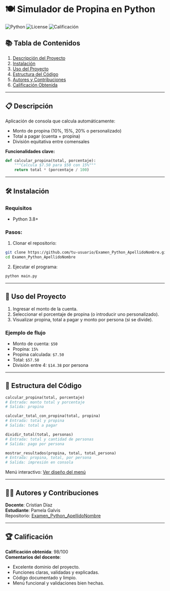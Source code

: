 # 🍽️ Simulador de Propina en Python

![Python](https://img.shields.io/badge/Python-3.x-blue?logo=python)
![License](https://img.shields.io/badge/License-MIT-green)
![Calificación](https://img.shields.io/badge/Calificación-98%2F100-brightgreen)

## 📚 Tabla de Contenidos

1. [Descripción del Proyecto](#-descripción)
2. [Instalación](#-instalación)
3. [Uso del Proyecto](#-uso)
4. [Estructura del Código](#-estructura-del-código)
5. [Autores y Contribuciones](#-autores)
6. [Calificación Obtenida](#-calificación)

---

## 📋 Descripción

Aplicación de consola que calcula automáticamente:

- Monto de propina (10%, 15%, 20% o personalizado)
- Total a pagar (cuenta + propina)
- División equitativa entre comensales

**Funcionalidades clave:**

```python
def calcular_propina(total, porcentaje):
    """Calcula $7.50 para $50 con 15%"""
    return total * (porcentaje / 100)
```

---

## 🛠️ Instalación

### Requisitos

- Python 3.8+

### Pasos:

1. Clonar el repositorio:

```bash
git clone https://github.com/tu-usuario/Examen_Python_ApellidoNombre.git
cd Examen_Python_ApellidoNombre
```

2. Ejecutar el programa:

```bash
python main.py
```

---

## 🚀 Uso del Proyecto

1. Ingresar el monto de la cuenta.
2. Seleccionar el porcentaje de propina (o introducir uno personalizado).
3. Visualizar propina, total a pagar y monto por persona (si se divide).

### Ejemplo de flujo

- Monto de cuenta: `$50`
- Propina: `15%`
- Propina calculada: `$7.50`
- Total: `$57.50`
- División entre 4: `$14.38` por persona

---

## 🧩 Estructura del Código

```python
calcular_propina(total, porcentaje)
# Entrada: monto total y porcentaje
# Salida: propina

calcular_total_con_propina(total, propina)
# Entrada: total y propina
# Salida: total a pagar

dividir_total(total, personas)
# Entrada: total y cantidad de personas
# Salida: pago por persona

mostrar_resultados(propina, total, total_persona)
# Entrada: propina, total, por persona
# Salida: impresión en consola
```

Menú interactivo: [Ver diseño del menú](https://gist.github.com/programmersland/3c53a84bcc2c3c1e661856238a9edba0)

---

## 👨‍💻 Autores y Contribuciones

**Docente**: Cristian Díaz  
**Estudiante**: Pamela Galvis  
Repositorio: [Examen_Python_ApellidoNombre](https://github.com/pamelamichellga01/Examen_Python_GalvisAlvarez)

---

## 🏆 Calificación

**Calificación obtenida**: 98/100  
**Comentarios del docente**:

- Excelente dominio del proyecto.
- Funciones claras, validadas y explicadas.
- Código documentado y limpio.
- Menú funcional y validaciones bien hechas.
